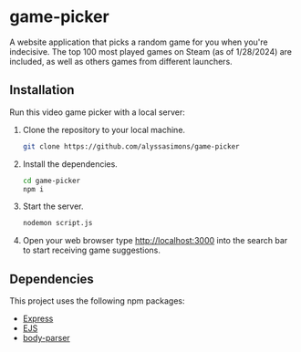 # game-picker

A website application that picks a random game for you when you're indecisive.
The top 100 most played games on Steam (as of 1/28/2024) are included, as well as others games from different launchers.


## Installation

Run this video game picker with a local server:

1. Clone the repository to your local machine.
    ```bash
    git clone https://github.com/alyssasimons/game-picker
    ```

2. Install the dependencies.
    ```bash
    cd game-picker
    npm i
    ```

3. Start the server.
    ```bash
    nodemon script.js
    ```

4. Open your web browser type [http://localhost:3000](http://localhost:3000) into the search bar to start receiving game suggestions.

## Dependencies

This project uses the following npm packages:

- [Express](https://www.npmjs.com/package/express)
- [EJS](https://www.npmjs.com/package/ejs)
- [body-parser](https://www.npmjs.com/package/body-parser)